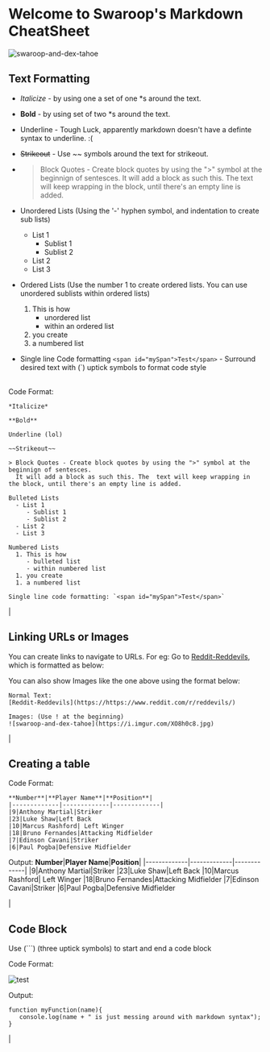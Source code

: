
# Welcome to Swaroop's Markdown CheatSheet 


![swaroop-and-dex-tahoe](https://i.imgur.com/XO8h0c8.jpg)


## Text Formatting
- *Italicize*  - by using one a set of one *s around the text.  

- **Bold**  - by using set of two *s around the text.

- Underline - Tough Luck, apparently markdown doesn't have a definte syntax to underline. :(

- ~~Strikeout~~ - Use ~~ symbols around the text for strikeout.  

- > Block Quotes - Create block quotes by using the ">" symbol at the beginnign of sentesces. It will add a block as such this. The  text will keep wrapping in the block, until there's an empty line is added. 

- Unordered Lists (Using the '-' hyphen symbol, and indentation to create sub lists)
   - List 1
      - Sublist 1
      - Sublist 2
   - List 2
   - List 3

- Ordered Lists (Use the number 1 to create ordered lists. You can use unordered sublists within ordered lists)
   1. This is how
      - unordered list
      - within an ordered list
   1. you create
   1. a numbered list

- Single line Code formatting `<span id="mySpan">Test</span>` - Surround desired text with (`) uptick symbols to format code style

\
Code Format:
 ```
*Italicize*  

**Bold**  

Underline (lol)

~~Strikeout~~ 

> Block Quotes - Create block quotes by using the ">" symbol at the beginnign of sentesces.
   It will add a block as such this. The  text will keep wrapping in the block, until there's an empty line is added. 

Bulleted Lists
   - List 1
      - Sublist 1
      - Sublist 2
   - List 2
   - List 3

Numbered Lists
   1. This is how
      - bulleted list
      - within numbered list
   1. you create
   1. a numbered list

Single line code formatting: `<span id="mySpan">Test</span>`
```
 
|
## Linking URLs or Images 
You can create links to navigate to URLs. For eg: Go to [Reddit-Reddevils](https://https://www.reddit.com/r/reddevils/), which is formatted as below: 

You can also show Images like the one above using the format below:
```
Normal Text:
[Reddit-Reddevils](https://https://www.reddit.com/r/reddevils/)

Images: (Use ! at the beginning)
![swaroop-and-dex-tahoe](https://i.imgur.com/XO8h0c8.jpg)

```


|
## Creating a table
Code Format:

```
**Number**|**Player Name**|**Position**|
|-------------|-------------|-------------|
|9|Anthony Martial|Striker
|23|Luke Shaw|Left Back
|10|Marcus Rashford| Left Winger
|18|Bruno Fernandes|Attacking Midfielder
|7|Edinson Cavani|Striker
|6|Paul Pogba|Defensive Midfielder
```
Output:
**Number**|**Player Name**|**Position**|
|-------------|-------------|-------------|
|9|Anthony Martial|Striker
|23|Luke Shaw|Left Back
|10|Marcus Rashford| Left Winger
|18|Bruno Fernandes|Attacking Midfielder
|7|Edinson Cavani|Striker
|6|Paul Pogba|Defensive Midfielder

|
## Code Block
Use (```) (three uptick symbols) to start and end a code block 

Code Format:

![test](https://i.imgur.com/KnF3OLA.png)


Output:
```
function myFunction(name){
   console.log(name + " is just messing around with markdown syntax");
} 

```

|










